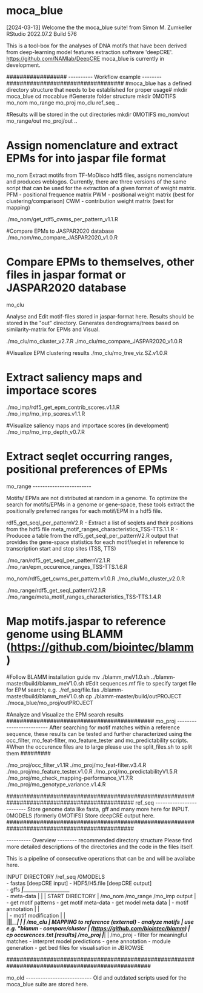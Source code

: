 # moca_blue
[2024-03-13]
Welcome the the moca_blue suite!
from Simon M. Zumkeller
RStudio
2022.07.2 Build 576

This is a tool-box for the analyses of DNA motifs
that have been derived from deep-learning model features extraction software 'deepCRE'.
https://github.com/NAMlab/DeepCRE
moca_blue is currently in development.

################## ---------- Workflow example -------- ###################################
#moca_blue has a defined directory structure that needs to be established for proper usage#
mkdir moca_blue
cd mocablue
#Generate folder structure
mkdir 0MOTIFS mo_nom mo_range mo_proj mo_clu ref_seq ..

#Results will be stored in the out directories 
mkdir 0MOTIFS mo_nom/out mo_range/out mo_proj/out ..

# Assign nomenclature and extract EPMs for into jaspar file format     ######################
mo_nom
Extract motifs from TF-MoDisco hdf5 files, assigns nomenclature and produces weblogos.
Currently, there are three versions of the same script that can be used for the extraction of a given format of weight matrix.
PFM - positional frequence matrix
PWM - positional weight matrix (best for clustering/comparison)
CWM - contribution weight matrix (best for mapping)

./mo_nom/get_rdf5_cwms_per_pattern_v1.1.R

#Compare EPMs to JASPAR2020 database
./mo_nom/mo_compare_JASPAR2020_v1.0.R

# Compare EPMs to themselves, other files in jaspar format or JASPAR2020 database        ####
mo_clu 

Analyse and Edit motif-files stored in jaspar-format here. Results should be stored in the "out" directory.
Generates dendrograms/trees based on similarity-matrix for EPMs and Visual.

./mo_clu/mo_cluster_v2.7.R
./mo_clu/mo_compare_JASPAR2020_v1.0.R

#Visualize EPM clustering results
./mo_clu/mo_tree_viz.SZ.v1.0.R

# Extract saliency maps and importace scores      ###########################################
./mo_imp/rdf5_get_epm_contrib_scores.v1.1.R
./mo_imp/mo_imp_scores.v1.1.R

#Visualize saliency maps and importace scores (in development)
./mo_imp/mo_imp_depth_v0.7.R

# Extract seqlet occurring ranges, positional preferences of EPMs        ####################
mo_range ------------------------

Motifs/ EPMs are not distributed at random in a genome.
To optimize the search for motifs/EPMs in a genome or gene-space, these tools
extract the positionally preferred ranges for each motif/EPM in a hdf5 file.

rdf5_get_seql_per_patternV2.R - Extract a list of seqlets and their positions from the hdf5 file
meta_motif_ranges_characteristics_TSS-TTS.1.1.R - Producee a table from the rdf5_get_seql_per_patternV2.R output
  that provides the gene-space statistics for each motif/seqlet in reference to transcription start and stop sites (TSS, TTS)
  
./mo_ran/rdf5_get_seql_per_patternV2.1.R
./mo_ran/epm_occurence_ranges_TSS-TTS.1.6.R

mo_nom/rdf5_get_cwms_per_pattern.v1.0.R
./mo_clu/Mo_cluster_v2.0.R

./mo_range/rdf5_get_seql_patternV2.1.R
./mo_range/meta_motif_ranges_characteristics_TSS-TTS.1.4.R

# Map motifs.jaspar to reference genome using BLAMM (https://github.com/biointec/blamm) #####
#Follow BLAMM installation guide 
mv ./blamm_meV1.0.sh ../blamm-master/build/blamm_meV1.0.sh
#Edit sequences.mf file to specify target file for EPM search; e.g. ./ref_seq/file.fas
./blamm-master/build/blamm_meV1.0.sh
cp ./blamm-master/build/outPROJECT ./moca_blue/mo_proj/outPROJECT

#Analyze and Visualize the EPM search results   ############################################
mo_proj -------------------------
After searching for motif matches within a reference sequence, these results can be tested and further characterized using the occ_filter, mo_feat-filter, mo_feature_tester and mo_predictability scripts.
#When the occurence files are to large please use the split_files.sh to split them #########

./mo_proj/occ_filter_v1.1R
./mo_proj/mo_feat-filter.v3.4.R
./mo_proj/mo_feature_tester.v1.0.R
./mo_proj/mo_predictabilityV1.5.R
./mo_proj/mo_check_mapping-performance_V1.7.R
./mo_proj/mo_genotype_variance.v1.4.R

##############################################################################################
ref_seq -------------------------
Store genome data like fasta, gff and many more here for INPUT. 
0MODELS (formerly 0MOTIFS)
Store deepCRE output here. 
##############################################################################################



---------- Overview --------
recommended directory structure
Please find more detailed descriptions
of the directories and the code in the files itself.

This is a pipeline of consecutive operations that can be and will be availabe here.

INPUT DIRECTORY    /ref_seq                 /0MODELS                              
                 - fastas [deepCRE input]   - HDF5/H5.file [deepCRE output]       
                 - gffs           _____________|________________________________                     
                 - meta-data      |                      |                     |
START DIRECTORY      |        /mo_nom                   /mo_range              /mo_imp
output               |      - get motif patterns      - get motif meta-data   - get model meta data
                     |      - motif annotation           |                     |  
                     |      - motif modification         |                     |   
                     |____________|______________________|_____________________|
                                  |                      |
                              /mo_clu                    |        MAPPING to reference (external)
                            - analyze motifs             |        use e.g. "blamm
                            - compare/cluster            |        (https://github.com/biointec/blamm)
                                                         |        cp occurences.txt [results] /mo_proj
                                                         |_________|
                                                              |
                                                             /mo_proj
                                                            - filter for meaningful matches
                                                            - interpret model predictions
                                                            - gene annotation
                                                            - module generation
                                                            - get bed files for visualisation in JBROWSE








###################################################################################################

mo_old ---------------------------
Old and outdated scripts used for the moca_blue suite are stored here.






